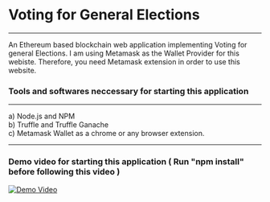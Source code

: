 # Voting for General Elections
-------------------------------

An Ethereum based blockchain web application implementing Voting for general Elections. I am using Metamask as the Wallet Provider for this webiste. Therefore, you need Metamask extension in order to use this website.

### Tools and softwares neccessary for starting this application
_____________________________________________________________
  a) Node.js and NPM<br/>
  b) Truffle and Truffle Ganache<br/>
  c) Metamask Wallet as a chrome or any browser extension.<br/>
_____________________________________________________________

### Demo video for starting this application ( Run "npm install" before following this video )
[![Demo Video](https://j.gifs.com/yozovP.gif)](https://www.youtube.com/watch?v=TIowp9w1xPA)
